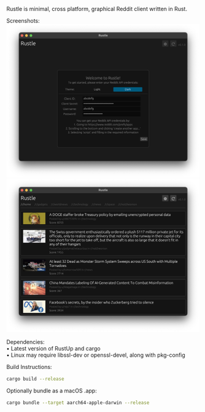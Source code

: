 Rustle is minimal, cross platform, graphical Reddit client written in Rust.

Screenshots:
![Screenshot 1](./assets/screen1.png)
![Screenshot 2](./assets/screen2.png)

Dependencies:\
• Latest version of RustUp and cargo\
• Linux may require libssl-dev or openssl-devel, along with pkg-config

Build Instructions:
```bash
cargo build --release
```

Optionally bundle as a macOS .app:
```bash
cargo bundle --target aarch64-apple-darwin --release
```
